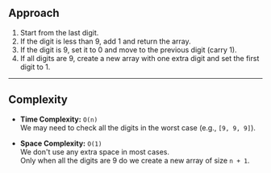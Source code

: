 ## Approach

1. Start from the last digit.
2. If the digit is less than 9, add 1 and return the array.
3. If the digit is 9, set it to 0 and move to the previous digit (carry 1).
4. If all digits are 9, create a new array with one extra digit and set the first digit to 1.

---

## Complexity

- **Time Complexity:** `O(n)`  
  We may need to check all the digits in the worst case (e.g., `[9, 9, 9]`).

- **Space Complexity:** `O(1)`  
  We don't use any extra space in most cases.  
  Only when all the digits are 9 do we create a new array of size `n + 1`.
